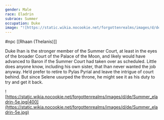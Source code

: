 ```yaml
---
gender: Male
race: Eladrin
subrace: Summer
occupation: Duke
image: "![https://static.wikia.nocookie.net/forgottenrealms/images/d/de/Summer_eladrin-5e.jpg|400](https://static.wikia.nocookie.net/forgottenrealms/images/d/de/Summer_eladrin-5e.jpg)"
---
```

 #npc [[Rhaan (Thelanis)]]

Duke Ihan is the stronger member of the Summer Court, at least in the eyes of the broader Court of the Palace of the Moon, and likely would have advanced to Baron if the Summer Court had taken over as scheduled. Little does anyone know, including his own sister, that Ihan never wanted the job anyway. He’d prefer to retire to Pylas Pyrial and leave the intrigue of court behind. But since Selene usurped the throne, he might see it as his duty to try and get it back.

![https://static.wikia.nocookie.net/forgottenrealms/images/d/de/Summer_eladrin-5e.jpg|400](https://static.wikia.nocookie.net/forgottenrealms/images/d/de/Summer_eladrin-5e.jpg)
